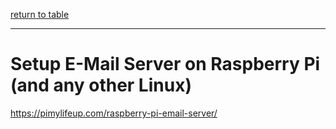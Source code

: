 [return to table](../README.md)

---


# Setup E-Mail Server on Raspberry Pi (and any other Linux)

https://pimylifeup.com/raspberry-pi-email-server/ 

